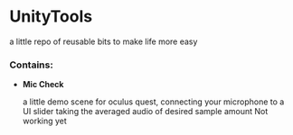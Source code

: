 # UnityTools
a little repo of reusable bits to make life more easy 

### Contains: 


 - **Mic Check** 

    a little demo scene for oculus quest, connecting your microphone to a UI slider taking the averaged audio of desired sample amount 
    Not working yet 
